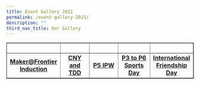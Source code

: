 ```yaml
---
title: Event Gallery 2021
permalink: /event-gallery-2021/
description: ""
third_nav_title: Our Gallery
---
```

<table style="border-collapse: collapse; width: 100%;" border="1">
<tbody>
<tr>
<td style="width: 20%;">&nbsp;</td>
<td style="width: 20%;">&nbsp;</td>
<td style="width: 20%;">&nbsp;</td>
<td style="width: 20%;">&nbsp;</td>
<td style="width: 20%;">&nbsp;</td>
</tr>
<tr>
<td style="width: 20%; text-align: center;"><a href="/makerfrontier-induction/" rel="noopener"><strong>Maker@Frontier Induction</strong></a></td>
<td style="width: 20%; text-align: center;"><a href="/chinese-new-year-celebration-and-total-defence-day-commemoration/" rel="noopener"><strong>CNY and TDD</strong></a></td>
<td style="width: 20%; text-align: center;"><strong><a href="/p5-interdisciplinary-project-work-ipw/" rel="noopener">P5 IPW</a></strong></td>
<td style="width: 20%; text-align: center;"><a href="/p3-to-p6-sports-day-2021/" rel="noopener"><strong>P3 to P6 Sports Day</strong></a></td>
<td style="width: 20%; text-align: center;"><a href="/international-friendship-day-2021/" rel="noopener"><strong>International Friendship Day</strong></a></td>
</tr>
</tbody>
</table>